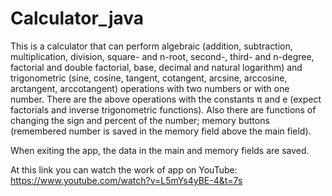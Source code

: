 # Calculator_java
This is a calculator that can perform algebraic (addition, subtraction, multiplication, division, square- and n-root, second-, third- and n-degree, factorial and double factorial, base, decimal and natural logarithm)
and trigonometric (sine, cosine, tangent, cotangent, arcsine, arccosine, arctangent, arccotangent) operations with two numbers or with one number. 
There are the above operations with the constants π and e (expect factorials and inverse trigonometric functions).
Also there are functions of changing the sign and percent of the number; memory buttons (remembered number is saved in the memory field above the main field).

When exiting the app, the data in the main and memory fields are saved.

At this link you can watch the work of app on YouTube: https://www.youtube.com/watch?v=L5mYs4yBE-4&t=7s
